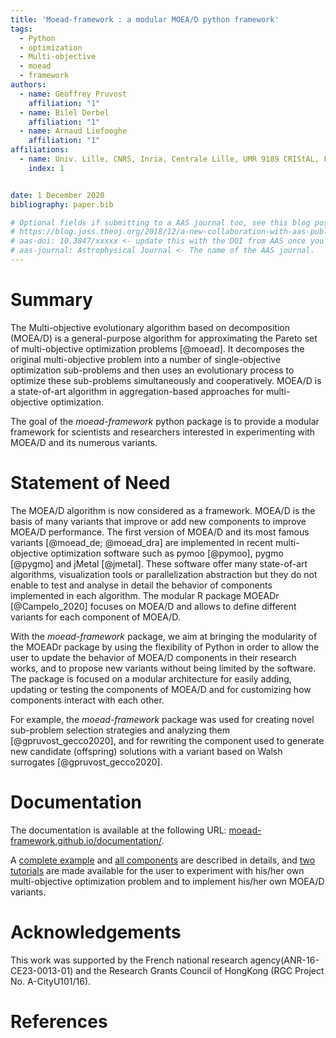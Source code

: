 ```yaml
---
title: 'Moead-framework : a modular MOEA/D python framework'
tags:
  - Python
  - optimization
  - Multi-objective
  - moead
  - framework
authors:
  - name: Geoffrey Pruvost
    affiliation: "1" 
  - name: Bilel Derbel
    affiliation: "1" 
  - name: Arnaud Liefooghe
    affiliation: "1" 
affiliations:
  - name: Univ. Lille, CNRS, Inria, Centrale Lille, UMR 9189 CRIStAL, F-59000 Lille, France
    index: 1


date: 1 December 2020
bibliography: paper.bib

# Optional fields if submitting to a AAS journal too, see this blog post:
# https://blog.joss.theoj.org/2018/12/a-new-collaboration-with-aas-publishing
# aas-doi: 10.3847/xxxxx <- update this with the DOI from AAS once you know it.
# aas-journal: Astrophysical Journal <- The name of the AAS journal.
---
```


# Summary

The Multi-objective evolutionary algorithm based on decomposition (MOEA/D) is a general-purpose algorithm 
for approximating the Pareto set of multi-objective optimization problems [@moead]. It decomposes the original 
multi-objective problem into a number of 
single-objective optimization sub-problems and then uses an evolutionary process to optimize these 
sub-problems simultaneously and cooperatively. MOEA/D is a state-of-art algorithm in aggregation-based 
approaches for multi-objective optimization.

The goal of the *moead-framework* python package is to provide a modular framework for scientists and 
researchers interested in experimenting with MOEA/D and its numerous variants.


# Statement of Need

The MOEA/D algorithm is now considered as a framework. MOEA/D is the basis of many variants that improve or 
add new components to improve MOEA/D performance.
The first version of MOEA/D and its most famous variants [@moead_de; @moead_dra] are implemented in recent multi-objective 
optimization software such as pymoo [@pymoo], pygmo [@pygmo] and jMetal [@jmetal]. These software offer 
many state-of-art algorithms, visualization tools or parallelization abstraction but they do not enable to test 
and analyse in detail the behavior of components implemented in each algorithm.
The modular R package MOEADr [@Campelo_2020] focuses on MOEA/D and allows to define different variants for 
each component of MOEA/D. 

With the *moead-framework* package, we aim at bringing the modularity of the MOEADr package by 
using the flexibility of Python in order to allow the user to update the behavior of MOEA/D 
components in their research works, and to propose new variants without being limited by the software. 
The package is focused on a modular architecture for easily adding, updating or testing the components of 
MOEA/D and for customizing how components interact with each other.

For example, the *moead-framework* package was used for creating novel sub-problem selection strategies and 
analyzing them [@gpruvost_gecco2020], and for rewriting the component used to generate 
new candidate (offspring) solutions with a variant based on Walsh surrogates [@gpruvost_gecco2020].


# Documentation

The documentation is available at the following URL: 
[moead-framework.github.io/documentation/](https://moead-framework.github.io/documentation/html/index.html).

A [complete example](https://moead-framework.github.io/documentation/html/examples.html) and 
[all components](https://moead-framework.github.io/documentation/html/documentation.html) are described in details,
and [two tutorials](https://moead-framework.github.io/documentation/html/tuto.html) are made available for the user 
to experiment with his/her own multi-objective optimization problem and to implement his/her own MOEA/D variants.


# Acknowledgements

This work was supported by the French national research agency(ANR-16-CE23-0013-01) 
and the Research Grants Council of HongKong (RGC Project No. A-CityU101/16).


# References